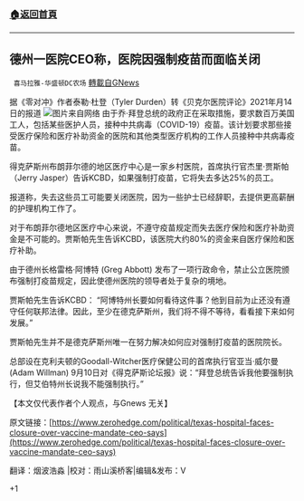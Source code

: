 ###  [:house:返回首頁](https://github.com/ourhimalayas/txt)
---


## 德州一医院CEO称，医院因强制疫苗而面临关闭
` 喜马拉雅-华盛顿DC农场` [轉載自GNews](https://gnews.org/zh-hans/1535769/)

据《零对冲》作者泰勒·杜登（Tyler Durden）转《贝克尔医院评论》2021年月14日的报道
![](https://assets.gnews.org/wp-content/uploads/2021/09/image-175.png)图片来自网络
由于乔·拜登总统的政府正在采取措施，要求数百万美国工人，包括某些医护人员，接种中共病毒（COVID-19）疫苗。该计划要求那些接受医疗保险和医疗补助资金的医院和其他类型医疗机构的工作人员接种中共病毒疫苗。

得克萨斯州布朗菲尔德的地区医疗中心是一家乡村医院，首席执行官杰里·贾斯帕（Jerry Jasper）告诉KCBD，如果强制打疫苗，它将失去多达25%的员工。

报道称，失去这些员工可能要关闭医院，因为一些护士已经辞职，去提供更高薪酬的护理机构工作了。

对于布朗菲尔德地区医疗中心来说，不遵守疫苗规定而失去医疗保险和医疗补助资金是不可能的。贾斯帕先生告诉KCBD，该医院大约80%的资金来自医疗保险和医疗补助。

由于德州长格雷格·阿博特 (Greg Abbott) 发布了一项行政命令，禁止公立医院颁布强制打疫苗规定，因此使德州医院的领导者处于复杂的境地。

贾斯帕先生告诉KCBD： “阿博特州长要如何看待这件事？他到目前为止还没有遵守任何联邦法律。因此，至少在德克萨斯州，我们将不得不等待，看看接下来如何发展。”

贾斯帕先生并不是德克萨斯州唯一在努力解决如何应对强制打疫苗的医院院长。

总部设在克利夫顿的Goodall-Witcher医疗保健公司的首席执行官亚当·威尔曼(Adam Willman) 9月10日对《得克萨斯论坛报》说：“拜登总统告诉我他要强制执行，但艾伯特州长说我不能强制执行。”

【本文仅代表作者个人观点，与Gnews 无关】

原文链接：[https://www.zerohedge.com/political/texas-hospital-faces-closure-over-vaccine-mandate-ceo-says](https://www.zerohedge.com/political/texas-hospital-faces-closure-over-vaccine-mandate-ceo-says)

翻译：烟波浩淼 |校对：雨山溪桥客|编辑&发布：V

+1
